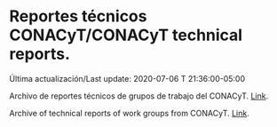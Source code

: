 # Reportes técnicos CONACyT/CONACyT technical reports.

Última actualización/Last update: 2020-07-06 T 21:36:00-05:00

Archivo de reportes técnicos de grupos de trabajo del CONACyT. [Link](https://coronavirus.conacyt.mx/productos/index.html).

Archive of technical reports of work groups from CONACyT. [Link](https://coronavirus.conacyt.mx/productos/index.html).
